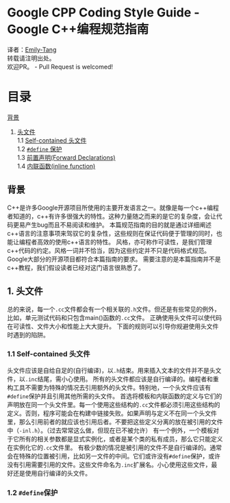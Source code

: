 # Google CPP Coding Style Guide - Google C++编程规范指南
译者：[Emily-Tang](https://github.com/Emilylulu)<br>
转载请注明出处。<br>
欢迎PR。 - Pull Request is welcomed!<br>
# 目录
[背景](#背景)<br>
1. [头文件](#1-头文件)<br>
1.1 [Self-contained 头文件](#11-self-contained-头文件)<br>
1.2 [``#define`` 保护](#12)<br>
1.3 [前置声明(Forward Declarations)](#13)<br>
1.4 [内联函数(inline function)](#14)<br>
## 背景
C++是许多Google开源项目所使用的主要开发语言之一。就像是每一个c++编程者知道的，c++有许多很强大的特性。这种力量随之而来的是它的复杂度，会让代码更易产生bug而且不易阅读和维护。
本篇规范指南的目的就是通过详细阐述c++语言的注意事项来驾驭它的复杂性，这些规则在保证代码便于管理的同时，也能让编程者高效的使用c++语言的特性。
风格，亦可称作可读性，是我们管理c++代码的约定。风格一词并不恰当，因为这些约定并不只是代码格式规范。
Google大部分的开源项目都符合本篇指南的要求。
需要注意的是本篇指南并不是c++教程，我们假设读者已经对这门语言很熟悉了。
## 1. 头文件
总的来说，每一个``.cc``文件都会有一个相关联的``.h``文件。但还是有些常见的例外，比如，单元测试代码和只包含main()函数的``.cc``文件。
正确使用头文件可以使代码在可读性、文件大小和性能上大大提升。
下面的规则可以引导你规避使用头文件时遇到的陷阱。
### 1.1 Self-contained 头文件
头文件应该是自给自足的(自行编译)，以``.h``结束。用来插入文本的文件并不是头文件，以``.inc``结尾，需小心使用。
所有的头文件都应该是自行编译的。编程者和重构工具不需要为特殊的情况去引用额外的头文件。特别地，一个头文件应该有``#define``保护并且引用其他所需的头文件。
首选将模板和内联函数的定义与它们的声明放在同一个头文件里。每一个使用这些结构的``.cc``文件都必须引用这些结构的定义。否则，程序可能会在构建中链接失败。如果声明与定义不在同一个头文件里，那么引用前者的就应该也引用后者。不要把这些定义分离的放在被引用的文件中（``-inl.h``）。（过去常常这么做，但现在已不被允许）
有一个例外，一个模板对于它所有的相关参数都是显式实例化，或者是某个类的私有成员，那么它只能定义在实例化它的``.cc``文件里。
有极少数的情况是被引用的文件不是自行编译的。通常会在特殊的位置被引用，比如另一文件的中间。它们或许没有``#define``保护，或许没有引用需要引用的文件。这些文件命名为``.inc``扩展名。小心使用这些文件，最好还是使用自行编译的头文件。
### 1.2 ``#define``保护



